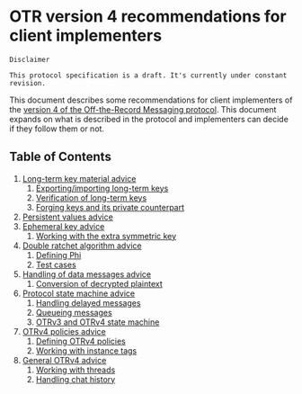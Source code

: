 # OTR version 4 recommendations for client implementers

```
Disclaimer

This protocol specification is a draft. It's currently under constant revision.
```

This document describes some recommendations for client implementers of the
[version 4 of the Off-the-Record Messaging protocol](https://github.com/otrv4/otrv4/blob/master/otrv4.md).
This document expands on what is described in the protocol and implementers
can decide if they follow them or not.

## Table of Contents

1. [Long-term key material advice](#main-changes-over-version-3)
   1. [Exporting/importing long-term keys](#conversation-started-by-an-interactive-dake)
   1. [Verification of long-term keys](#conversation-started-by-an-interactive-dake)
   1. [Forging keys and its private counterpart](#conversation-started-by-an-interactive-dake)
1. [Persistent values advice](#main-changes-over-version-3)
1. [Ephemeral key advice](#main-changes-over-version-3)
   1. [Working with the extra symmetric key](#conversation-started-by-an-interactive-dake)
1. [Double ratchet algorithm advice](#main-changes-over-version-3)
   1. [Defining Phi](#conversation-started-by-an-interactive-dake)
   1. [Test cases](#conversation-started-by-an-interactive-dake)
1. [Handling of data messages advice](#main-changes-over-version-3)
   1. [Conversion of decrypted plaintext](#conversation-started-by-an-interactive-dake)
1. [Protocol state machine advice](#main-changes-over-version-3)
   1. [Handling delayed messages](#conversation-started-by-an-interactive-dake)
   1. [Queueing messages](#conversation-started-by-an-interactive-dake)
   1. [OTRv3 and OTRv4 state machine](#conversation-started-by-an-interactive-dake)
1. [OTRv4 policies advice](#main-changes-over-version-3)
   1. [Defining OTRv4 policies](#conversation-started-by-an-interactive-dake)
   1. [Working with instance tags](#conversation-started-by-an-interactive-dake)
1. [General OTRv4 advice](#main-changes-over-version-3)
   1. [Working with threads](#conversation-started-by-an-interactive-dake)
   1. [Handling chat history](#conversation-started-by-an-interactive-dake)
